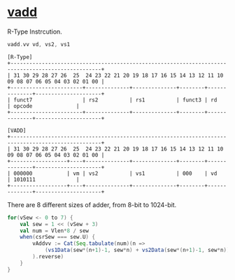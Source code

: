 # [vadd](../src/main/scala/vadd)

R-Type Instrcution.

```asm
vadd.vv vd, vs2, vs1
```

    [R-Type]
    +---------------------------------------------------------------------------------------------------+
    | 31 30 29 28 27 26  25  24 23 22 21 20 19 18 17 16 15 14 13 12 11 10 09 08 07 06 05 04 03 02 01 00 |
    +-----------------------+--------------+--------------+--------+--------------+---------------------+
    | funct7                | rs2          | rs1          | funct3 | rd           | opcode              |
    +-----------------------+--------------+--------------+--------+--------------+---------------------+

    [VADD]
    +---------------------------------------------------------------------------------------------------+
    | 31 30 29 28 27 26  25  24 23 22 21 20 19 18 17 16 15 14 13 12 11 10 09 08 07 06 05 04 03 02 01 00 |
    +------------------+----+--------------+--------------+--------+--------------+---------------------+
    | 000000           | vm | vs2          | vs1          | 000    | vd           | 1010111             |
    +------------------+----+--------------+--------------+--------+--------------+---------------------+

There are 8 different sizes of adder, from 8-bit to 1024-bit.

```scala
for(vSew <- 0 to 7) {
    val sew = 1 << (vSew + 3)
    val num = Vlen*8 / sew
    when(csrSew === sew.U) {
        vAddvv := Cat(Seq.tabulate(num)(n =>
            (vs1Data(sew*(n+1)-1, sew*n) + vs2Data(sew*(n+1)-1, sew*n))
        ).reverse)
    }
}
```

